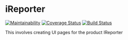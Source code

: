 # iReporter

[![Maintainability](https://api.codeclimate.com/v1/badges/d5ac82291ebf119cf474/maintainability)](https://codeclimate.com/github/ringtho/iReporter/maintainability)  [![Coverage Status](https://coveralls.io/repos/github/ringtho/iReporter/badge.svg?branch=master)](https://coveralls.io/github/ringtho/iReporter?branch=master)  [![Build Status](https://travis-ci.org/ringtho/iReporter.svg?branch=master)](https://travis-ci.org/ringtho/iReporter)


This involves creating UI pages for the product IReporter
